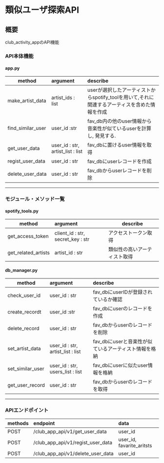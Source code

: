 # 類似ユーザ探索API

## 概要

club_activity_appのAPI機能

### API本体機能

#### app.py

| method | argument | describe |
| ------- | :------- | :------ |
| make_artist_data | artist_ids : list | userが選択したアーティストからspotify_toolを用いて,それに関連するアーティスを含めた情報を作成 |
| find_similar_user | user_id :str | fav_db内の他のuser情報から音楽性が似ているuserを計算し, 発見する. |
| get_user_data | user_id : str, artist_list : list | fav_dbに置けるuser情報を取得 |
| regist_user_data | user_id : str | fav_dbにuserレコードを作成 |
| delete_user_data | user_id : str | fav_dbからuserレコードを削除 |

***

### モジュール・メソッド一覧

#### spotify_tools.py

| method | argument | describe |
| ------- | :------- | -------
| get_access_token | client_id : str, secret_key : str | アクセストークン取得 |
| get_related_artists | artist_id : str | 類似性の高いアーティスト取得 |

#### db_manager.py

| method | argument | describe |
| ------- | :------- | :------ |
| check_user_id | user_id : str | fav_dbにuserIDが登録されているか確認 |
| create_recordt | user_id :str | fav_dbにuserのレコードを作成 |
| delete_record | user_id : str | fav_dbからuserのレコードを削除 |
| set_artist_data | user_id : str, artist_list : list | fav_dbにuserと音楽性が似ているアーティスト情報を格納 |
| set_similar_user | user_id : str, users_list : list | fav_dbにuserに似たuser情報を格納 |
| get_user_record | user_id : str | fav_dbからuserのレコードを取得 |

***

### APIエンドポイント

| methods | endpoint | data |
| ------- | :------- | :--- |
| POST | /club_app_api/v1/get_user_data | user_id |
| POST | /club_app_api/v1/regist_user_data | user_id, favarite_aritsts |
| POST | /club_app_api/v1/delete_user_data | user_id |
